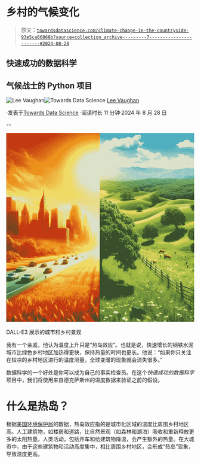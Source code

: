 # 乡村的气候变化

> 原文：[`towardsdatascience.com/climate-change-in-the-countryside-93e5ca66868b?source=collection_archive---------7-----------------------#2024-08-28`](https://towardsdatascience.com/climate-change-in-the-countryside-93e5ca66868b?source=collection_archive---------7-----------------------#2024-08-28)

## 快速成功的数据科学

## 气候战士的 Python 项目

[](https://medium.com/@lee_vaughan?source=post_page---byline--93e5ca66868b--------------------------------)![Lee Vaughan](https://medium.com/@lee_vaughan?source=post_page---byline--93e5ca66868b--------------------------------)[](https://towardsdatascience.com/?source=post_page---byline--93e5ca66868b--------------------------------)![Towards Data Science](https://towardsdatascience.com/?source=post_page---byline--93e5ca66868b--------------------------------) [Lee Vaughan](https://medium.com/@lee_vaughan?source=post_page---byline--93e5ca66868b--------------------------------)

·发表于[Towards Data Science](https://towardsdatascience.com/?source=post_page---byline--93e5ca66868b--------------------------------) ·阅读时长 11 分钟·2024 年 8 月 28 日

--

![](img/3ac67dd6bf0dcc6c31aa82e086deb552.png)

DALL-E3 展示的城市和乡村景观

我有一个亲戚，他认为温度上升只是“热岛效应”。也就是说，快速增长的钢铁水泥城市比绿色乡村地区加热得更快，保持热量的时间也更长。他说：“如果你只关注在较凉的乡村地区进行的温度测量，全球变暖的现象就会消失很多。” 

数据科学的一个好处是你可以成为自己的事实检查员。在这个*快速成功的数据科学*项目中，我们将使用来自德克萨斯州的温度数据来验证之前的假设。

# 什么是热岛？

根据[美国环境保护局](https://www.epa.gov/heatislands)的数据，热岛效应指的是城市化区域的温度比周围乡村地区高。人工建筑物，如楼房和道路，比自然景观（如森林和湖泊）吸收和重新释放更多的太阳热量。人类活动，包括开车和给建筑物降温，会产生额外的热量。在大城市中，由于这些建筑物和活动高度集中，相比周围乡村地区，会形成“热岛”现象，导致温度更高。
